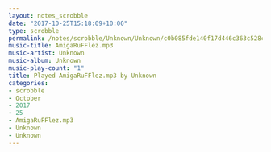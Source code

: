 ```yaml
---
layout: notes_scrobble
date: "2017-10-25T15:18:09+10:00"
type: scrobble
permalink: /notes/scrobble/Unknown/Unknown/c0b085fde140f17d446c363c528c6a57e40f961d.html
music-title: AmigaRuFFlez.mp3
music-artist: Unknown
music-album: Unknown
music-play-count: "1"
title: Played AmigaRuFFlez.mp3 by Unknown
categories:
- scrobble
- October
- 2017
- 25
- AmigaRuFFlez.mp3
- Unknown
- Unknown
---
```

